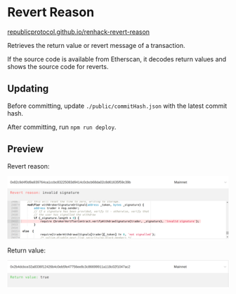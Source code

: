 # Revert Reason

[republicprotocol.github.io/renhack-revert-reason](https://republicprotocol.github.io/renhack-revert-reason)

Retrieves the return value or revert message of a transaction.

If the source code is available from Etherscan, it decodes return values and shows the source code for reverts.

## Updating

Before committing, update `./public/commitHash.json` with the latest commit hash.

After committing, run `npm run deploy`.

## Preview

Revert reason:

![Preview Error](./public/preview1.png)

Return value:

![Preview Success](./public/preview2.png)
